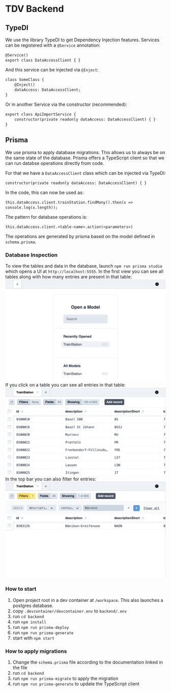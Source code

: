 # TDV Backend

## TypeDI
We use the library TypeDI to get Dependency Injection features. 
Services can be registered with a `@Service` annotation:
```
@Service()
export class DataAccessClient { }
```
And this service can be injected via `@Inject`:
```
class SomeClass {
    @Inject()
    dataAccess: DataAccessClient;
}
```
Or in another Service via the constructor (recommended):
```
export class ApiImportService {
    constructor(private readonly dataAccess: DataAccessClient) { }
}
```

## Prisma
We use prisma to apply database migrations. 
This allows us to always be on the same state of the database. 
Prisma offers a TypeScript client so that we can run databse operations directly from code.

For that we have a `DataAccessClient` class which can be injected via TypeDI:
```
constructor(private readonly dataAccess: DataAccessClient) { }
```
In the code, this can now be used as:
```
this.dataAccess.client.trainStation.findMany().then(x => console.log(x.length));
```
The pattern for database operations is: 
```
this.dataAccess.client.<table-name>.action(<parameters>)
```
The operations are generated by prisma based on the model defined in `schema.prisma`.

### Database Inspection
To view the tables and data in the database, launch `npm run prisma studio` which opens a UI at `http://localhost:5555`.
In the first view you can see all tables along with how many entries are present in that table:
![Prisma Dashboard](../assets/prisma-dashboard.png)
If you click on a table you can see all entries in that table:
![Prisma Table](../assets/prisma-table.png)
In the top bar you can also filter for entries:
![Prisma Filter](../assets/prisma-filter.png)

### How to start
1. Open project root in a dev container at `/workspace`. This also launches a postgres database.
2. copy `.devcontainer/devcontainer.env` to `backend/.env`
3. run `cd backend`
4. run `npm install`
5. run `npm run prisma-deploy`
6. run `npm run prisma-generate`
7. start with `npm start`

### How to apply migrations
1. Change the `schema.prisma` file according to the documentation linked in the file
2. run `cd backend`
3. run `npm run prisma-migrate` to apply the migration
4. run `npm run prisma-generate` to update the TypeScript client